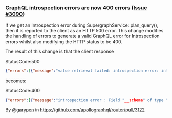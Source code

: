 ### GraphQL introspection errors are now 400 errors ([Issue #3090](https://github.com/apollographql/router/issues/3090))

If we get an Introspection error during SupergraphService::plan_query(), then it is reported to the client as an HTTP 500 error. This change modifies the handling of errors to generate a valid GraphQL error for Introspection errors whilst also modifying the HTTP status to be 400.

The result of this change is that the client response

StatusCode:500
```json
{"errors":[{"message":"value retrieval failed: introspection error: introspection error : Field "__schema" of type "__Schema!" must have a selection of subfields. Did you mean "__schema { ... }"?","extensions":{"code":"INTERNAL_SERVER_ERROR"}}]}
```

becomes:

StatusCode:400
```json
{"errors":[{"message":"introspection error : Field "__schema" of type "__Schema!" must have a selection of subfields. Did you mean "__schema { ... }"?","extensions":{"code":"INTROSPECTION_ERROR"}}]}
```

By [@garypen](https://github.com/garypen) in https://github.com/apollographql/router/pull/3122